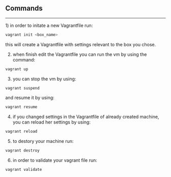## Commands
<hr>
1) in order to initate a new Vagrantfile run:

```bash
vagrant init <box_name>
```
this will create a Vagrantfile with settings relevant to the box you chose.

2) when finish edit the Vagrantfile you can run the vm by using the command:
```bash
vagrant up
```
3) you can stop the vm by using: 
```bash
vagrant suspend
```
and resume it by using:
```bash
vagrant resume
```
4) if you changed settings in the Vagrantfile of already created machine, you can reload her settings by using:
```bash
vagrant reload
```
5) to destory your machine run:
```bash
vagrant destroy
```

6) in order to validate your vagrant file run:
```bash
vagrant validate
```
